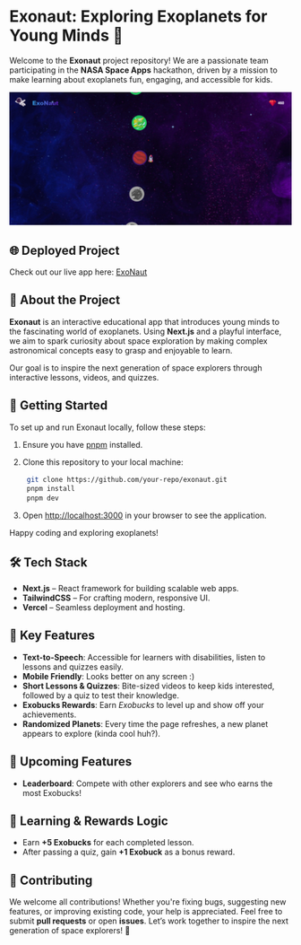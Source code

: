 # Exonaut: Exploring Exoplanets for Young Minds 🚀

Welcome to the **Exonaut** project repository! We are a passionate team participating in the **NASA Space Apps** hackathon, driven by a mission to make learning about exoplanets fun, engaging, and accessible for kids.

![Front panel image](https://github.com/Fiston-pro/exonaut/blob/main/public/images/screenshot.png)

## 🌐 Deployed Project

Check out our live app here: [ExoNaut](https://exonaut.vercel.app/)

## 🌟 About the Project

**Exonaut** is an interactive educational app that introduces young minds to the fascinating world of exoplanets. Using **Next.js** and a playful interface, we aim to spark curiosity about space exploration by making complex astronomical concepts easy to grasp and enjoyable to learn.

Our goal is to inspire the next generation of space explorers through interactive lessons, videos, and quizzes.

## 🚀 Getting Started

To set up and run Exonaut locally, follow these steps:

1. Ensure you have [pnpm](https://pnpm.io/) installed.
2. Clone this repository to your local machine:
   ```bash
    git clone https://github.com/your-repo/exonaut.git
    pnpm install
    pnpm dev
    ```

4. Open [http://localhost:3000](http://localhost:3000) in your browser to see the application.

Happy coding and exploring exoplanets!

## 🛠️ Tech Stack

- **Next.js** – React framework for building scalable web apps.
- **TailwindCSS** – For crafting modern, responsive UI.
- **Vercel** – Seamless deployment and hosting.

## 🌟 Key Features

- **Text-to-Speech**: Accessible for learners with disabilities, listen to lessons and quizzes easily.
- **Mobile Friendly**: Looks better on any screen :)
- **Short Lessons & Quizzes**: Bite-sized videos to keep kids interested, followed by a quiz to test their knowledge.
- **Exobucks Rewards**: Earn *Exobucks* to level up and show off your achievements.
- **Randomized Planets**: Every time the page refreshes, a new planet appears to explore (kinda cool huh?).

## 🔮 Upcoming Features

- **Leaderboard**: Compete with other explorers and see who earns the most Exobucks!

## 🧠 Learning & Rewards Logic

- Earn **+5 Exobucks** for each completed lesson.
- After passing a quiz, gain **+1 Exobuck** as a bonus reward.

## 🤝 Contributing

We welcome all contributions! Whether you're fixing bugs, suggesting new features, or improving existing code, your help is appreciated. Feel free to submit **pull requests** or open **issues**. Let’s work together to inspire the next generation of space explorers! 🌠
